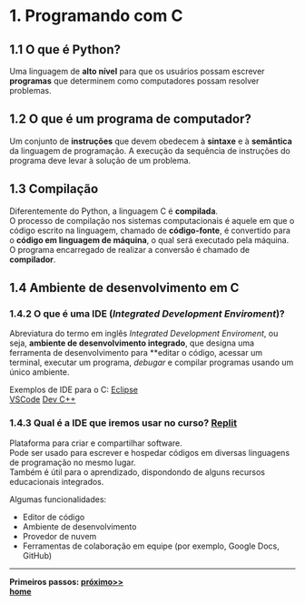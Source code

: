 # 1. Programando com C

## 1.1 O que é Python?
Uma linguagem de **alto nível** para que os usuários possam escrever **programas** que determinem como computadores possam resolver problemas.

## 1.2 O que é um programa de computador?
Um conjunto de **instruções** que devem obedecem à **sintaxe** e à **semântica** da linguagem de programação.
A execução da sequência de instruções do programa deve levar à solução de um problema.

## 1.3 Compilação
Diferentemente do Python, a linguagem C é **compilada**.  
O processo de compilação nos sistemas computacionais é aquele em que o código escrito na linguagem, chamado de **código-fonte**,
é convertido para o **código em linguagem de máquina**, o qual será executado pela máquina.  
O programa encarregado de realizar a conversão é chamado de **compilador**.

## 1.4 Ambiente de desenvolvimento em C

### 1.4.2 O que é uma IDE (*Integrated Development Enviroment*)?
Abreviatura do termo em inglês *Integrated Development Enviroment*, ou seja, **ambiente de desenvolvimento integrado**, 
que designa uma ferramenta de desenvolvimento para **editar o código, acessar um terminal, executar um programa, *debugar* e compilar programas usando um único ambiente.

Exemplos de IDE para o C:
[Eclipse](https://www.eclipse.org/downloads/)  
[VSCode](https://code.visualstudio.com/)
[Dev C++](https://www.bloodshed.net/)

### 1.4.3 Qual é a IDE que iremos usar no curso? [Replit](https://replit.com/site/ide)
Plataforma para criar e compartilhar software.  
Pode ser usado para escrever e hospedar códigos em diversas linguagens de programação no mesmo lugar.  
Também é útil para o aprendizado, dispondondo de alguns recursos educacionais integrados.

Algumas funcionalidades:
- Editor de código
- Ambiente de desenvolvimento
- Provedor de nuvem
- Ferramentas de colaboração em equipe (por exemplo, Google Docs, GitHub)

___ 
**Primeiros passos: [próximo>>](prog_replit.md)**  
**[home](https://claytonjasilva.github.io/progC_aulas.html)**
